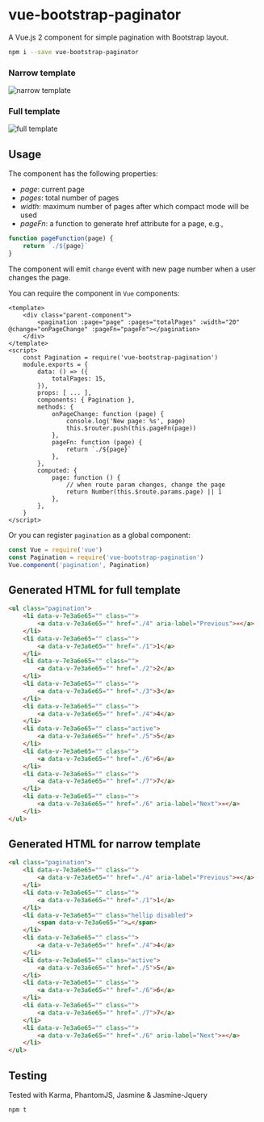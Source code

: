 # vue-bootstrap-paginator
A Vue.js 2 component for simple pagination with Bootstrap layout.

```bash
npm i --save vue-bootstrap-paginator
```

### Narrow template

![narrow template](http://i.giphy.com/l4Jz78JMWi1As3fuo.gif)

### Full template

![full template](http://i.giphy.com/26gJz1XhjIBAjQeHe.gif)

## Usage

The component has the following properties:

- _page_: current page
- _pages_: total number of pages
- _width_: maximum number of pages after which compact mode will be used
- _pageFn_: a function to generate href attribute for a page, e.g.,

```js
function pageFunction(page) {
    return `./${page}`
}
```

The component will emit `change` event with new page number when a user changes the page.

You can require the component in `Vue` components:

```vue
<template>
    <div class="parent-component">
        <pagination :page="page" :pages="totalPages" :width="20" @change="onPageChange" :pageFn="pageFn"></pagination>
    </div>
</template>
<script>
    const Pagination = require('vue-bootstrap-pagination')
    module.exports = {
        data: () => ({
            totalPages: 15,
        }),
        props: [ ... ],
        components: { Pagination },
        methods: {
            onPageChange: function (page) {
                console.log('New page: %s', page)
                this.$router.push(this.pageFn(page))
            },
            pageFn: function (page) {
                return `./${page}`
            },
        },
        computed: {
            page: function () {
                // when route param changes, change the page
                return Number(this.$route.params.page) || 1
            },
        },
    }
</script>
```

Or you can register `pagination` as a global component:

```js
const Vue = require('vue')
const Pagination = require('vue-bootstrap-pagination')
Vue.component('pagination', Pagination)
```

## Generated HTML for full template

```html
<ul class="pagination">
    <li data-v-7e3a6e65="" class="">
        <a data-v-7e3a6e65="" href="./4" aria-label="Previous">«</a>
    </li>
    <li data-v-7e3a6e65="" class="">
        <a data-v-7e3a6e65="" href="./1">1</a>
    </li>
    <li data-v-7e3a6e65="" class="">
        <a data-v-7e3a6e65="" href="./2">2</a>
    </li>
    <li data-v-7e3a6e65="" class="">
        <a data-v-7e3a6e65="" href="./3">3</a>
    </li>
    <li data-v-7e3a6e65="" class="">
        <a data-v-7e3a6e65="" href="./4">4</a>
    </li>
    <li data-v-7e3a6e65="" class="active">
        <a data-v-7e3a6e65="" href="./5">5</a>
    </li>
    <li data-v-7e3a6e65="" class="">
        <a data-v-7e3a6e65="" href="./6">6</a>
    </li>
    <li data-v-7e3a6e65="" class="">
        <a data-v-7e3a6e65="" href="./7">7</a>
    </li>
    <li data-v-7e3a6e65="" class="">
        <a data-v-7e3a6e65="" href="./6" aria-label="Next">»</a>
    </li>
</ul>
```

## Generated HTML for narrow template

```html
<ul class="pagination">
    <li data-v-7e3a6e65="" class="">
        <a data-v-7e3a6e65="" href="./4" aria-label="Previous">«</a>
    </li>
    <li data-v-7e3a6e65="" class="">
        <a data-v-7e3a6e65="" href="./1">1</a>
    </li>
    <li data-v-7e3a6e65="" class="hellip disabled">
        <span data-v-7e3a6e65="">…</span>
    </li>
    <li data-v-7e3a6e65="" class="">
        <a data-v-7e3a6e65="" href="./4">4</a>
    </li>
    <li data-v-7e3a6e65="" class="active">
        <a data-v-7e3a6e65="" href="./5">5</a>
    </li>
    <li data-v-7e3a6e65="" class="">
        <a data-v-7e3a6e65="" href="./6">6</a>
    </li>
    <li data-v-7e3a6e65="" class="">
        <a data-v-7e3a6e65="" href="./7">7</a>
    </li>
    <li data-v-7e3a6e65="" class="">
        <a data-v-7e3a6e65="" href="./6" aria-label="Next">»</a>
    </li>
</ul>
```

## Testing

Tested with Karma, PhantomJS, Jasmine & Jasmine-Jquery

```
npm t
```
